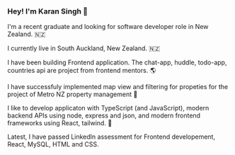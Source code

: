 ### Hey! I'm Karan Singh 👋

I'm a recent graduate and looking for software developer role in New Zealand. 🇳🇿

I currently live in South Auckland, New Zealand. 🇳🇿

I have been building Frontend application. The chat-app, huddle, todo-app, countries api are project from frontend mentors. 🌎

I have successfuly implemented map view and filtering for propeties for the project of Metro NZ property management 🚀

I like to develop applicaton with TypeScript (and JavaScript), modern backend APIs using node, express and json, and modern frontend frameworks using React, tailwind. 🤖

Latest, I have passed LinkedIn assessment for Frontend developement, React, MySQL, HTML and CSS.


